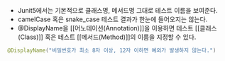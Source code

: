 
- Junit5에서는 기본적으로 클래스명, 메서드명 그대로 테스트 이름을 보여준다.
- camelCase 혹은 snake_case 테스트 결과가 한눈에 들어오지는 않는다.
- @DisplayName을 [[어노테이션(Annotation)]]을 이용하면 테스트 [[클래스(Class)]] 혹은 테스트 [[메서드(Method)]]의 이름을 지정할 수 있다.

```java
@DisplayName("비밀번호가 최소 8자 이상, 12자 이하면 예외가 발생하지 않는다.") 
```